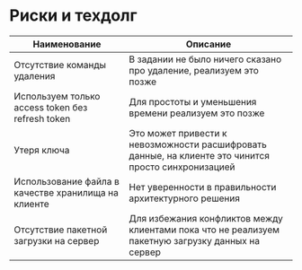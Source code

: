 # Риски и техдолг

| Наименование                                        | Описание                                                                                             |
|-----------------------------------------------------|------------------------------------------------------------------------------------------------------|
| Отсутствие команды удаления                         | В задании не было ничего сказано про удаление, реализуем это позже                                   |
| Используем только access token без refresh token    | Для простоты и уменьшения времени реализуем это позже                                                |
| Утеря ключа                                         | Это может привести к невозможности расшифровать данные, на клиенте это чинится просто синхронизацией |
| Использование файла в качестве хранилища на клиенте | Нет уверенности в правильности архитектурного решения                                                |
| Отсутствие пакетной загрузки на сервер              | Для избежания конфликтов между клиентами пока что не реализуем пакетную загрузку данных на сервер    |
